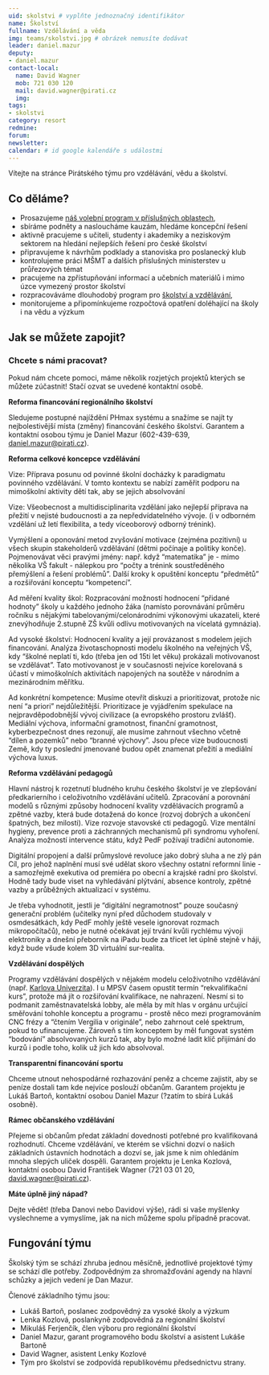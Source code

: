 ```yaml
---
uid: skolstvi # vyplňte jednoznačný identifikátor
name: Školství
fullname: Vzdělávání a věda 
img: teams/skolstvi.jpg # obrázek nemusíte dodávat
leader: daniel.mazur
deputy:
- daniel.mazur
contact-local:
  name: David Wagner
  mob: 721 030 120
  mail: david.wagner@pirati.cz
  img: 
tags:
- skolstvi
category: resort
redmine:
forum:
newsletter:
calendar: # id google kalendáře s událostmi
---
```


Vítejte na stránce Pirátského týmu pro vzdělávání, vědu a školství.

Co děláme?
----------

* Prosazujeme [náš volební program v příslušných oblastech](https://www.pirati.cz/program/psp2017/vzdelavani-a-veda/),
* sbíráme podněty a nasloucháme kauzám, hledáme koncepční řešení
* aktivně pracujeme s učiteli, studenty i akademiky a neziskovým sektorem na hledání  nejlepších řešení pro české školství
* připravujeme k návrhům podklady a stanoviska pro poslanecký klub
* kontrolujeme práci MŠMT a dalších příslušných ministerstev u průřezových témat
* pracujeme na zpřístupňování informací a učebních materiálů i mimo úzce vymezený prostor školství
* rozpracováváme dlouhodobý program pro [školství a vzdělávání](https://www.pirati.cz/program/dlouhodoby/vzdelani/),
* monitorujeme a připomínkujeme rozpočtová opatření doléhající na školy i na vědu a výzkum

Jak se můžete zapojit?
----------------------

### Chcete s námi pracovat?

Pokud nám chcete pomoci, máme několik rozjetých projektů kterých se můžete zúčastnit! Stačí ozvat se uvedené kontaktní osobě.

**Reforma financování regionálního školství**

Sledujeme postupné najíždění PHmax systému a snažíme se najít ty nejbolestivější místa (změny) financování českého školství. Garantem a kontaktní osobou týmu je Daniel Mazur (602-439-639, daniel.mazur@pirati.cz).

**Reforma celkové koncepce vzdělávání**

Vize: Příprava posunu od povinné školní docházky k paradigmatu povinného vzdělávání. V tomto kontextu se nabízí zaměřit podporu na mimoškolní aktivity dětí tak, aby se jejich absolvování

Vize: Všeobecnost a multidisciplinarita vzdělání jako nejlepší příprava na přežití v nejisté budoucnosti a za nepředvídatelného vývoje. (i v odborném vzdělání už letí flexibilita, a tedy víceoborový odborný trénink).  

Vymýšlení a oponování metod zvyšování motivace (zejména pozitivní) u všech skupin stakeholderů vzdělávání (dětmi počínaje a politiky konče). Pojmenovávat věci pravými jmény: např. když “matematika” je - mimo několika VŠ fakult - nálepkou pro “počty a trénink soustředěného přemýšlení a řešení problémů”. Další kroky k opuštění konceptu “předmětů” a rozšiřování konceptu “kompetencí”.

Ad měření kvality škol: Rozpracování možností hodnocení “přidané hodnoty” školy u každého jednoho žáka (namísto porovnávání průměru ročníku s nějakými tabelovanými/celonárodními výkonovými ukazateli, které znevýhodňuje 2.stupně ZŠ kvůli odlivu motivovaných na vícelatá gymnázia).

Ad vysoké školství: Hodnocení kvality a její provázanost s modelem jejich financování. Analýza životaschopnosti modelu školného na veřejných VŠ, kdy “školné neplatí ti, kdo (třeba jen od 15ti let věku) prokázali motivovanost se vzdělávat”. Tato motivovanost je v současnosti nejvíce korelovaná s účastí v mimoškolních aktivitách napojených na soutěže v národním a mezinárodním měřítku.

Ad konkrétní kompetence: Musíme otevřít diskuzi a prioritizovat, protože nic není “a priori” nejdůležitější. Prioritizace je vyjádřením spekulace na nejpravděpodobnější vývoj civilizace (a evropského prostoru zvlášť). Mediální výchova, informační gramotnost, finanční gramotnost, kyberbezpečnost dnes rezonují, ale musíme zahrnout všechno včetně “dílen a pozemků” nebo “branné výchovy”. Jsou přece vize budoucnosti Země, kdy ty poslední jmenované budou opět znamenat přežití a mediální výchova luxus.

**Reforma vzdělávání pedagogů**

Hlavní nástroj k rozetnutí bludného kruhu českého školství je ve zlepšování předkarierního i celoživotního vzdělávání učitelů. Zpracování a porovnání modelů s různými způsoby hodnocení kvality vzdělávacích programů a zpětné vazby, která bude dotažená do konce (rozvoj dobrých a ukončení špatných, bez milosti). Vize rozvoje stavovské cti pedagogů. Vize mentální hygieny, prevence proti a záchranných mechanismů při syndromu vyhoření. Analýza možností intervence státu, když PedF požívají tradiční autonomie.   

Digitální propojení a další průmyslové revoluce jako dobrý sluha a ne zlý pán
Cíl, pro jehož naplnění musí své udělat skoro všechny ostatní reformní linie - a samozřejmě exekutiva od premiéra po obecní a krajské radní pro školství. Hodně tady bude viset na vyhledávání plýtvání, absence kontroly, zpětné vazby a průběžných aktualizací v systému.

Je třeba vyhodnotit, jestli je “digitální negramotnost” pouze současný generační problém (učitelky nyní před důchodem studovaly v osmdesátkách, kdy PedF mohly ještě vesele ignorovat rozmach mikropočítačů), nebo je nutné očekávat její trvání kvůli rychlému vývoji elektroniky a dnešní přeborník na iPadu bude za třicet let úplně stejně v háji, když bude všude kolem 3D virtuální sur-realita.

**Vzdělávání dospělých**

Programy vzdělávání dospělých v nějakém modelu celoživotního vzdělávání (např. [Karlova Univerzita](https://www.cczv.cuni.cz/)). I u MPSV časem opustit termín “rekvalifikační kurs”, protože má jít o rozšiřování kvalifikace, ne nahrazení. Nesmí si to podmanit zaměstnavatelská lobby, ale měla by mít hlas v orgánu určující směřování tohohle konceptu a programu - prostě něco mezi programováním CNC frézy a “čtením Vergilia v originále”, nebo zahrnout celé spektrum, pokud to ufinancujeme. Zároveň s tím konceptem by měl fungovat systém “bodování” absolvovaných kurzů tak, aby bylo možné ladit klíč přijímání do kurzů i podle toho, kolik už jich kdo absolvoval.

**Transparentní financování sportu**

Chceme utnout nehospodárné rozhazování peněz a chceme zajistit, aby se peníze dostali tam kde nejvíce poslouží občanům. Garantem projektu je Lukáš Bartoň, kontaktní osobou Daniel Mazur (?zatím to sbírá Lukáš osobně).

**Rámec občanského vzdělávání**

Přejeme si občanům předat základní dovednosti potřebné pro kvalifikovaná rozhodnutí. Chceme vzdělávání, ve kterém se všichni dozví o našich základních ústavních hodnotách a dozví se, jak jsme k nim ohledáním mnoha slepých uliček dospěli. Garantem projektu je Lenka Kozlová, kontaktní osobou David František Wagner (721 03 01 20, david.wagner@pirati.cz).

**Máte úplně jiný nápad?**

Dejte vědět! (třeba Danovi nebo Davidovi výše), rádi si vaše myšlenky vyslechneme a vymyslíme, jak na nich můžeme spolu případně pracovat.

Fungování týmu
--------------

Školský tým se schází zhruba jednou měsíčně, jednotlivé projektové týmy se schází dle potřeby. Zodpovědným za shromažďování agendy na hlavní schůzky a jejich vedení je Dan Mazur.

Členové základního týmu jsou:

* Lukáš Bartoň, poslanec zodpovědný za vysoké školy a výzkum
* Lenka Kozlová, poslankyně zodpovědná za regionální školství
* Mikuláš Ferjenčík, člen výboru pro regionální školství
* Daniel Mazur, garant programového bodu školství a asistent Lukáše Bartoně
* David Wagner, asistent Lenky Kozlové
* Tým pro školství se zodpovídá republikovému předsednictvu strany.
